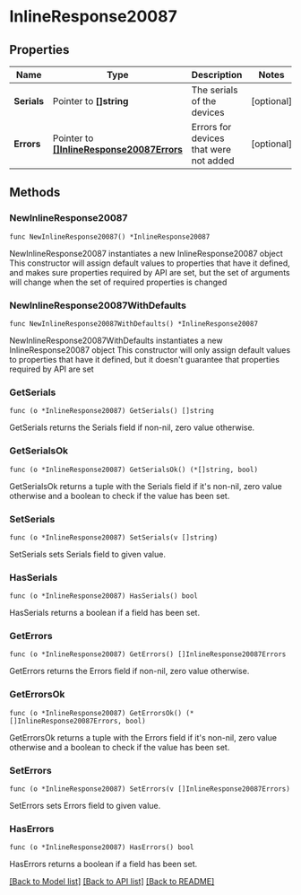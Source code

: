 # InlineResponse20087

## Properties

Name | Type | Description | Notes
------------ | ------------- | ------------- | -------------
**Serials** | Pointer to **[]string** | The serials of the devices | [optional] 
**Errors** | Pointer to [**[]InlineResponse20087Errors**](InlineResponse20087Errors.md) | Errors for devices that were not added | [optional] 

## Methods

### NewInlineResponse20087

`func NewInlineResponse20087() *InlineResponse20087`

NewInlineResponse20087 instantiates a new InlineResponse20087 object
This constructor will assign default values to properties that have it defined,
and makes sure properties required by API are set, but the set of arguments
will change when the set of required properties is changed

### NewInlineResponse20087WithDefaults

`func NewInlineResponse20087WithDefaults() *InlineResponse20087`

NewInlineResponse20087WithDefaults instantiates a new InlineResponse20087 object
This constructor will only assign default values to properties that have it defined,
but it doesn't guarantee that properties required by API are set

### GetSerials

`func (o *InlineResponse20087) GetSerials() []string`

GetSerials returns the Serials field if non-nil, zero value otherwise.

### GetSerialsOk

`func (o *InlineResponse20087) GetSerialsOk() (*[]string, bool)`

GetSerialsOk returns a tuple with the Serials field if it's non-nil, zero value otherwise
and a boolean to check if the value has been set.

### SetSerials

`func (o *InlineResponse20087) SetSerials(v []string)`

SetSerials sets Serials field to given value.

### HasSerials

`func (o *InlineResponse20087) HasSerials() bool`

HasSerials returns a boolean if a field has been set.

### GetErrors

`func (o *InlineResponse20087) GetErrors() []InlineResponse20087Errors`

GetErrors returns the Errors field if non-nil, zero value otherwise.

### GetErrorsOk

`func (o *InlineResponse20087) GetErrorsOk() (*[]InlineResponse20087Errors, bool)`

GetErrorsOk returns a tuple with the Errors field if it's non-nil, zero value otherwise
and a boolean to check if the value has been set.

### SetErrors

`func (o *InlineResponse20087) SetErrors(v []InlineResponse20087Errors)`

SetErrors sets Errors field to given value.

### HasErrors

`func (o *InlineResponse20087) HasErrors() bool`

HasErrors returns a boolean if a field has been set.


[[Back to Model list]](../README.md#documentation-for-models) [[Back to API list]](../README.md#documentation-for-api-endpoints) [[Back to README]](../README.md)


